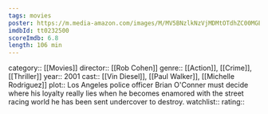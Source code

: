 ```yaml
---
tags: movies
poster: https://m.media-amazon.com/images/M/MV5BNzlkNzVjMDMtOTdhZC00MGE1LTkxODctMzFmMjkwZmMxZjFhXkEyXkFqcGdeQXVyNjU0OTQ0OTY@._V1_SX300.jpg
imdbId: tt0232500
scoreImdb: 6.8
length: 106 min
---
```


category:: [[Movies]]
director:: [[Rob Cohen]]
genre:: [[Action]], [[Crime]], [[Thriller]]
year:: 2001
cast:: [[Vin Diesel]], [[Paul Walker]], [[Michelle Rodriguez]]
plot:: Los Angeles police officer Brian O'Conner must decide where his loyalty really lies when he becomes enamored with the street racing world he has been sent undercover to destroy.
watchlist::
rating::
